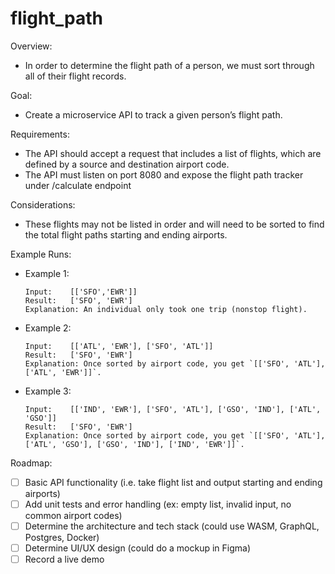 # flight_path

Overview: 
- In order to determine the flight path of a person, we must sort through all of their flight records.

Goal: 
- Create a microservice API to track a given person’s flight path. 

Requirements: 
- The API should accept a request that includes a list of flights, which are defined by a source and destination airport code. 
- The API must listen on port 8080 and expose the flight path tracker under /calculate endpoint

Considerations: 
- These flights may not be listed in order and will need to be sorted to find the total flight paths starting and ending airports.

Example Runs: 
- Example 1: 
  ```
  Input:    [['SFO','EWR']]
  Result:   ['SFO', 'EWR']
  Explanation: An individual only took one trip (nonstop flight).
  ```
- Example 2: 
  ```
  Input:    [['ATL', 'EWR'], ['SFO', 'ATL']] 
  Result:   ['SFO', 'EWR']
  Explanation: Once sorted by airport code, you get `[['SFO', 'ATL'], ['ATL', 'EWR']]`.
  ```
- Example 3: 
  ```
  Input:    [['IND', 'EWR'], ['SFO', 'ATL'], ['GSO', 'IND'], ['ATL', 'GSO']]
  Result:   ['SFO', 'EWR']
  Explanation: Once sorted by airport code, you get `[['SFO', 'ATL'], ['ATL', 'GSO'], ['GSO', 'IND'], ['IND', 'EWR']]`.
  ```

Roadmap:
- [ ] Basic API functionality (i.e. take flight list and output starting and ending airports)
- [ ] Add unit tests and error handling (ex: empty list, invalid input, no common airport codes)
- [ ] Determine the architecture and tech stack (could use WASM, GraphQL, Postgres, Docker)
- [ ] Determine UI/UX design (could do a mockup in Figma)
- [ ] Record a live demo